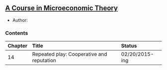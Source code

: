 ## [A Course in Microeconomic Theory](http://www.amazon.com/Course-Microeconomic-Theory-David-Kreps/dp/0691042640)

- Author: 

### Contents

|Chapter | Title | Status|
|:----|:-----|:-----|
|14| Repeated play: Cooperative and reputation| 02/20/2015-ing |
